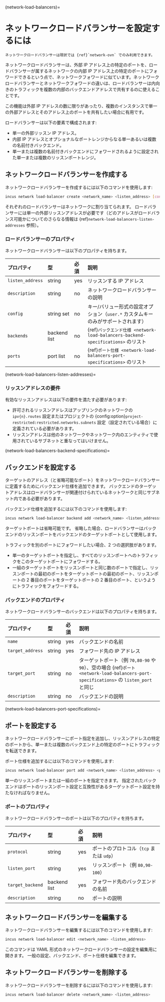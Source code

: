 (network-load-balancers)=
# ネットワークロードバランサーを設定するには

```{note}
ネットワークロードバランサーは現状では {ref}`network-ovn` でのみ利用できます。
```

ネットワークロードバランサーは、外部 IP アドレス上の特定のポートを、ロードバランサーが属するネットワークの内部 IP アドレス上の特定のポートにフォワードできるという点で、ネットワークフォワードに似ています。ネットワークロードバランサーとネットワークフォワードの違いは、ロードバランサーは内向きのトラフィックを複数の内部のバックエンドアドレスで共有するのに使えることです。

この機能は外部 IP アドレスの数に限りがあったり、複数のインスタンスで単一の外部アドレスとそのアドレス上のポートを共有したい場合に有用です。

ロードバランサーは以下の要素で構成されます:

- 単一の外部リッスン IP アドレス。
- 内部 IP アドレスとオプショナルなポートレンジからなる単一あるいは複数の名前付きバックエンド。
- 単一または複数の名前付きバックエンドにフォワードされるように設定された単一または複数のリッスンポートレンジ。

## ネットワークロードバランサーを作成する

ネットワークロードバランサーを作成するには以下のコマンドを使用します:

```bash
incus network load-balancer create <network_name> <listen_address> [configuration_options...]
```

それぞれのロードバランサーはネットワークに割り当てられます。
ロードバランサーには単一の外部リッスンアドレスが必要です（どのアドレスがロードバランス可能かについてのさらなる情報は {ref}`network-load-balancers-listen-addresses` 参照）。

### ロードバランサーのプロパティ

ネットワークロードバランサーは以下のプロパティを持ちます。

プロパティ       | 型           | 必須 | 説明
:--              | :--          | :--  | :--
`listen_address` | string       | yes  | リッスンする IP アドレス
`description`    | string       | no   | ネットワークロードバランサーの説明
`config`         | string set   | no   | キー/バリュー形式の設定オプション（`user.*` カスタムキーのみがサポートされます）
`backends`       | backend list | no   | {ref}`バックエンド仕様 <network-load-balancers-backend-specifications>` のリスト
`ports`          | port list    | no   | {ref}`ポート仕様 <network-load-balancers-port-specifications>` のリスト

(network-load-balancers-listen-addresses)=
### リッスンアドレスの要件

有効なリッスンアドレスは以下の要件を満たす必要があります:

- 許可されるリッスンアドレスはアップリンクのネットワークの `ipv{n}.routes` 設定またはプロジェクトの {config:option}`project-restricted:restricted.networks.subnets` 設定（設定されている場合）に定義されている必要があります。
- リッスンアドレスは他のネットワークやネットワーク内のエンティティで使用されているサブネットと重なってはいけません。

(network-load-balancers-backend-specifications)=
## バックエンドを設定する

ターゲットのアドレス（と省略可能なポート）をネットワークロードバランサーに定義するためにバックエンド仕様を追加できます。
バックエンドのターゲットアドレスはロードバランサーが関連付けられているネットワークと同じサブネット内である必要があります。

バックエンド仕様を追加するには以下のコマンドを使用します:

```bash
incus network load-balancer backend add <network_name> <listen_address> <backend_name> <listen_ports> <target_address> [<target_ports>]
```

ターゲットポートは省略可能です。
省略した場合、ロードバランサーはバックエンドのリッスンポートをバックエンドのターゲットポートとして使用します。

トラフィックを別のポートにフォワードしたい場合、2 つの選択肢があります。

- 単一のターゲットポートを指定し、すべてのリッスンポートへのトラフィックをこのターゲットポートにフォワードする。
- 一組のターゲットポートをリッスンポートと同じ数のポートで指定し、リッスンポートの最初のポートをターゲットポートの最初のポート、リッスンポートの 2 番目のポートをターゲットポートの 2 番目のポート、というようにトラフィックをフォワードする。

### バックエンドのプロパティ

ネットワークロードバランサーのバックエンドは以下のプロパティを持ちます。

プロパティ       | 型     | 必須 | 説明
:--              | :--    | :--  | :--
`name`           | string | yes  | バックエンドの名前
`target_address` | string | yes  | フォワード先の IP アドレス
`target_port`    | string | no   | ターゲットポート（例 `70,80-90` や `90`）、空の場合 {ref}`ポート <network-load-balancers-port-specifications>` の `listen_port` と同じ
`description`    | string | no   | バックエンドの説明

(network-load-balancers-port-specifications)=
## ポートを設定する

ネットワークロードバランサーにポート指定を追加し、リッスンアドレスの特定のポートから、単一または複数のバックエンド上の特定のポートにトラフィックを転送できます。

ポート仕様を追加するには以下のコマンドを使用します:

```bash
incus network load-balancer port add <network_name> <listen_address> <protocol> <listen_ports> <backend_name>[,<backend_name>...]
```

単一のリッスンポートまたは一組のポートを指定できます。
指定されたバックエンドはポートのリッスンポート設定と互換性があるターゲットポート設定を持たなければなりません。

### ポートのプロパティ

ネットワークロードバランサーのポートは以下のプロパティを持ちます。

プロパティ       | 型           | 必須 | 説明
:--              | :--          | :--  | :--
`protocol`       | string       | yes  | ポートのプロトコル（`tcp` または `udp`）
`listen_port`    | string       | yes  | リッスンポート（例 `80,90-100`）
`target_backend` | backend list | yes  | フォワード先のバックエンドの名前
`description`    | string       | no   | ポートの説明

## ネットワークロードバランサーを編集する

ネットワークロードバランサーを編集するには以下のコマンドを使用します:

```bash
incus network load-balancer edit <network_name> <listen_address>
```

このコマンドは YAML 形式のネットワークロードバランサーの設定を編集用に開きます。
一般の設定、バックエンド、ポート仕様を編集できます。

## ネットワークロードバランサーを削除する

ネットワークロードバランサーを削除するには以下のコマンドを使用します:

```bash
incus network load-balancer delete <network_name> <listen_address>
```
